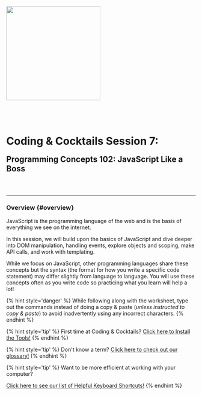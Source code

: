 <div>
    <img src="/assets/logo.png" style="float: left; margin: 0px 15px 15px 0px; height:250px;">
    <h1 style="display:inline-block;margin-top:2.75em;">Coding &amp; Cocktails Session 7:</h1>
    <h2 style="margin-top:0;margin-bottom:2.75em;">Programming Concepts 102: JavaScript Like a Boss</h2>
</div>
<hr>

### Overview {#overview}
JavaScript is the programming language of the web and is the basis of everything we see on the internet. 

In this session, we will build upon the basics of JavaScript and dive deeper into DOM manipulation, handling events, explore objects and scoping, make API calls, and work with templating.

While we focus on JavaScript, other programming languages share these concepts but the syntax (the format for how you write a specific code statement) may differ slightly from language to language. You will use these concepts often as you write code so practicing what you learn will help a lot!

{% hint style='danger' %}
While following along with the worksheet, type out the commands instead of doing a copy & paste (_unless instructed to copy & paste_) to avoid inadvertently using any incorrect characters.
{% endhint %}

{% hint style='tip' %}
First time at Coding & Cocktails?   [Click here to Install the Tools!](http://bit.ly/CnCTheTools)
{% endhint %}

{% hint style='tip' %}
Don't know a term?   [Click here to check out our glossary!](http://bit.ly/CnCgloss)
{% endhint %}

{% hint style='tip' %}
Want to be more efficient at working with your computer?

[Click here to see our list of Helpful Keyboard Shortcuts!](/references/README.md)
{% endhint %}